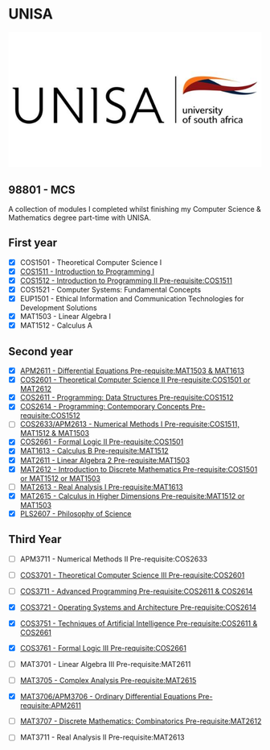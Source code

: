 # UNISA

<p align="center">
  <img src="src/unisa.jpg"/>
</p>

## 98801 - MCS
A collection of modules I completed whilst finishing my Computer Science & Mathematics degree part-time with UNISA.

## First year
- [x] COS1501 - Theoretical Computer Science I 	
- [x] [COS1511 - Introduction to Programming I](https://github.com/luyandamncube/UNISA/tree/master/year1/COS1511) 	
- [x] [COS1512 - Introduction to Programming II 	Pre-requisite:COS1511](https://github.com/luyandamncube/UNISA/tree/master/year1/COS1512) 
- [x] COS1521 - Computer Systems: Fundamental Concepts 	
- [x] EUP1501 - Ethical Information and Communication Technologies for Development Solutions 	
- [x] MAT1503 - Linear Algebra I 	
- [x] MAT1512 - Calculus A

## Second year
- [x] [APM2611 - Differential Equations 	Pre-requisite:MAT1503 & MAT1613](https://github.com/luyandamncube/UNISA/tree/master/year2/APM2611)
- [x] [COS2601 - Theoretical Computer Science II 	Pre-requisite:COS1501 or MAT2612](https://github.com/luyandamncube/UNISA/tree/master/year2/COS2601)
- [x] [COS2611 - Programming: Data Structures 	Pre-requisite:COS1512](https://github.com/luyandamncube/UNISA/tree/master/year2/COS2611)
- [x] [COS2614 - Programming: Contemporary Concepts 	Pre-requisite:COS1512](https://github.com/luyandamncube/UNISA/tree/master/year2/COS2614)
- [ ] [COS2633/APM2613 - Numerical Methods I 	Pre-requisite:COS1511, MAT1512 & MAT1503](https://github.com/luyandamncube/UNISA/tree/master/year2/APM2613_2024)
- [x] [COS2661 - Formal Logic II 	Pre-requisite:COS1501](https://github.com/luyandamncube/UNISA/tree/master/year2/COS2661)
- [x] [MAT1613 - Calculus B 	Pre-requisite:MAT1512](https://github.com/luyandamncube/UNISA/tree/master/year2/MAT1613)
- [x] [MAT2611 - Linear Algebra 2 	Pre-requisite:MAT1503](https://github.com/luyandamncube/UNISA/tree/master/year2/MAT2611_2024)
- [x] [MAT2612 - Introduction to Discrete Mathematics 	Pre-requisite:COS1501 or MAT1512 or MAT1503](https://github.com/luyandamncube/UNISA/tree/master/year2/MAT2612)
- [ ] [MAT2613 - Real Analysis I 	Pre-requisite:MAT1613](https://github.com/luyandamncube/UNISA/tree/master/year2/MAT2613_2024)
- [x] [MAT2615 - Calculus in Higher Dimensions 	Pre-requisite:MAT1512 or MAT1503](https://github.com/luyandamncube/UNISA/tree/master/year2/MAT2615)
- [x] [PLS2607 - Philosophy of Science](https://github.com/luyandamncube/UNISA/tree/master/year2/PLS2607)

## Third Year
- [ ] APM3711 - Numerical Methods II 	Pre-requisite:COS2633
- [ ] [COS3701 - Theoretical Computer Science III 	Pre-requisite:COS2601](https://github.com/luyandamncube/UNISA/tree/master/year3/COS3701_2024)
- [ ] [COS3711 - Advanced Programming 	Pre-requisite:COS2611 & COS2614](https://github.com/luyandamncube/UNISA/tree/master/year3/COS3711)
- [x] [COS3721 - Operating Systems and Architecture 	Pre-requisite:COS2614](https://github.com/luyandamncube/UNISA/tree/master/year3/COS3721_2024)
- [x] [COS3751 - Techniques of Artificial Intelligence 	Pre-requisite:COS2611 & COS2661](https://github.com/luyandamncube/UNISA/tree/master/year3/COS3751)
- [x] [COS3761 - Formal Logic III 	Pre-requisite:COS2661](https://github.com/luyandamncube/UNISA/tree/master/year3/COS3761)
- [ ] MAT3701 - Linear Algebra III 	Pre-requisite:MAT2611
- [ ] [MAT3705 - Complex Analysis 	Pre-requisite:MAT2615](https://github.com/luyandamncube/UNISA/tree/master/year3/MAT3705)
- [x] [MAT3706/APM3706 - Ordinary Differential Equations 	Pre-requisite:APM2611](https://github.com/luyandamncube/UNISA/tree/master/year3/APM3706_2024)
- [ ] [MAT3707 - Discrete Mathematics: Combinatorics 	Pre-requisite:MAT2612](https://github.com/luyandamncube/UNISA/tree/master/year3/MAT3707)
- [ ] MAT3711 - Real Analysis II 	Pre-requisite:MAT2613

